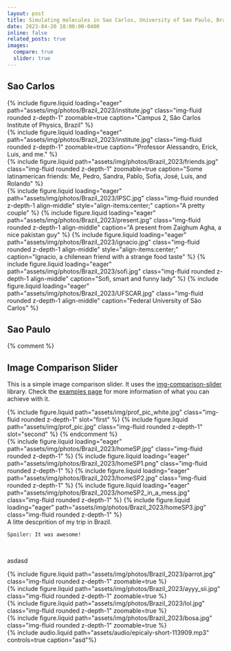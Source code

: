 ```yaml
---
layout: post
title: Simulating molecules in Sao Carlos, University of Sao Paulo, Brazil ✈️
date: 2023-04-20 18:00:00-0400
inline: false
related_posts: true
images:
  compare: true
  slider: true
---
```


## Sao Carlos

<div class="row mt-3 align-items-center">
    <div class="col-sm-5 mt-4 mt-md-0">
        {% include figure.liquid loading="eager" path="assets/img/photos/Brazil_2023/institute.jpg" class="img-fluid rounded z-depth-1" zoomable=true caption="Campus 2, São Carlos Institute of Physics, Brazil" %}
    </div>
    <div class="col-sm-7 mt-4 mt-md-0">
        {% include figure.liquid loading="eager" path="assets/img/photos/Brazil_2023/institute.jpg" class="img-fluid rounded z-depth-1" zoomable=true caption="Professor Alessandro, Erick, Luis, and me." %}
    </div>
</div>


<div class="row align-items-center">
    <div class="col-sm mt-6 mt-md-0">
        {% include figure.liquid path="assets/img/photos/Brazil_2023/friends.jpg" class="img-fluid rounded z-depth-1" zoomable=true caption="Some latinamerican friends: Me, Pedro, Sandra, Pablo, Sofia, José, Luis, and Rolando" %}
    </div>
    <div class="col-sm mt-6 mt-md-0 align-middle" style="display: flex; justify-content: center; align-items: center;">
        <swiper-container keyboard="true" navigation="true" pagination="true" pagination-clickable="true" pagination-dynamic-bullets="true" rewind="true" zoom="true">
        <swiper-slide>{% include figure.liquid loading="eager" path="assets/img/photos/Brazil_2023/IPSC.jpg" class="img-fluid rounded z-depth-1 align-middle" style="align-items:center;" caption="A pretty couple" %}</swiper-slide>
        <swiper-slide>{% include figure.liquid loading="eager" path="assets/img/photos/Brazil_2023/present.jpg" class="img-fluid rounded z-depth-1 align-middle" caption="A present from Zaighum Agha, a nice pakistan guy" %}</swiper-slide>
        <swiper-slide>{% include figure.liquid loading="eager" path="assets/img/photos/Brazil_2023/ignacio.jpg" class="img-fluid rounded z-depth-1 align-middle" style="align-items:center;" caption="Ignacio, a chilenean friend with a strange food taste" %}</swiper-slide>
        <swiper-slide>{% include figure.liquid loading="eager" path="assets/img/photos/Brazil_2023/sofi.jpg" class="img-fluid rounded z-depth-1 align-middle" caption="Sofi, smart and funny lady" %}</swiper-slide>
        <swiper-slide>{% include figure.liquid loading="eager" path="assets/img/photos/Brazil_2023/UFSCAR.jpg" class="img-fluid rounded z-depth-1 align-middle" caption="Federal University of São Carlos" %}</swiper-slide>
        </swiper-container>
    </div>
</div>

## Sao Paulo


{% comment %}  
## Image Comparison Slider

This is a simple image comparison slider. It uses the [img-comparison-slider](https://img-comparison-slider.sneas.io/) library. Check the [examples page](https://img-comparison-slider.sneas.io/examples.html) for more information of what you can achieve with it.

<img-comparison-slider>
  {% include figure.liquid path="assets/img/prof_pic_white.jpg" class="img-fluid rounded z-depth-1" slot="first" %}
  {% include figure.liquid path="assets/img/prof_pic.jpg" class="img-fluid rounded z-depth-1" slot="second" %}
</img-comparison-slider>  
{% endcomment %}



<div class="row">
<div class="col"> 
    <swiper-container keyboard="true" navigation="true" pagination="true" pagination-clickable="true" pagination-dynamic-bullets="true" rewind="true" zoom="true" centeredSlides="true">
    <swiper-slide>{% include figure.liquid loading="eager" path="assets/img/photos/Brazil_2023/homeSP.jpg" class="img-fluid rounded z-depth-1" %}</swiper-slide>
    <swiper-slide>{% include figure.liquid loading="eager" path="assets/img/photos/Brazil_2023/homeSP1.png" class="img-fluid rounded z-depth-1" %}</swiper-slide>
    <swiper-slide>{% include figure.liquid loading="eager" path="assets/img/photos/Brazil_2023/homeSP2.jpg" class="img-fluid rounded z-depth-1" %}</swiper-slide>
    <swiper-slide>{% include figure.liquid loading="eager" path="assets/img/photos/Brazil_2023/homeSP2_in_a_mess.jpg" class="img-fluid rounded z-depth-1"  %}</swiper-slide>
    <swiper-slide>{% include figure.liquid loading="eager" path="assets/img/photos/Brazil_2023/homeSP3.jpg" class="img-fluid rounded z-depth-1" %}</swiper-slide>
    </swiper-container>
</div>
<div class="col">
    A litte descprition of my trip in Brazil.

    Spoiler: It was awesome! 
</div>
</div>

<br>

asdasd

<div class="container">
<div class="row mt-3">
    <div class="col-sm mt-3 mt-md-3">
        {% include figure.liquid path="assets/img/photos/Brazil_2023/parrot.jpg" class="img-fluid rounded z-depth-1" zoomable=true %}
    </div>
    <div class="col-sm mt-3 mt-md-3">
        {% include figure.liquid path="assets/img/photos/Brazil_2023/ayyy_sii.jpg" class="img-fluid rounded z-depth-1" zoomable=true %}
    </div>
    <div class="col-sm mt-3 mt-md-3">
        {% include figure.liquid path="assets/img/photos/Brazil_2023/lol.jpg" class="img-fluid rounded z-depth-1" zoomable=true %}
    </div>
    <div class="col-sm mt-3 mt-md-3">
        {% include figure.liquid path="assets/img/photos/Brazil_2023/bosa.jpg" class="img-fluid rounded z-depth-1" zoomable=true %}
    </div>
</div>
</div>

<div class="row mt-3">
    <div class="col-sm mt-3 mt-md-0">
        {% include audio.liquid path="assets/audio/epicaly-short-113909.mp3" controls=true caption="asd"%}
    </div>
</div>
